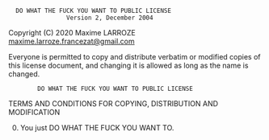       DO WHAT THE FUCK YOU WANT TO PUBLIC LICENSE
                    Version 2, December 2004

 Copyright (C) 2020 Maxime LARROZE <maxime.larroze.francezat@gmail.com>

 Everyone is permitted to copy and distribute verbatim or modified
 copies of this license document, and changing it is allowed as long
 as the name is changed.

            DO WHAT THE FUCK YOU WANT TO PUBLIC LICENSE
   TERMS AND CONDITIONS FOR COPYING, DISTRIBUTION AND MODIFICATION

  0. You just DO WHAT THE FUCK YOU WANT TO.
